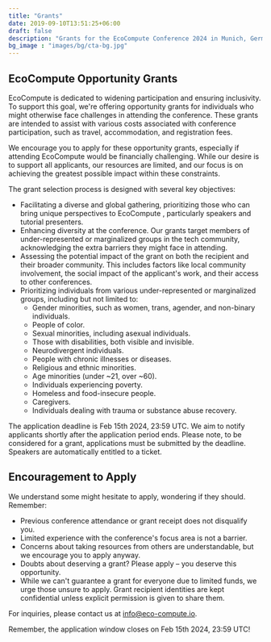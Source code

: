 ```yaml
---
title: "Grants"
date: 2019-09-10T13:51:25+06:00
draft: false
description: "Grants for the EcoCompute Conference 2024 in Munich, Germany"
bg_image : "images/bg/cta-bg.jpg"
---
```


## EcoCompute Opportunity Grants

EcoCompute is dedicated to widening participation and ensuring inclusivity. To support this goal, we're offering opportunity grants for individuals who might otherwise face challenges in attending the conference. These grants are intended to assist with various costs associated with conference participation, such as travel, accommodation, and registration fees.

We encourage you to apply for these opportunity grants, especially if attending EcoCompute would be financially challenging. While our desire is to support all applicants, our resources are limited, and our focus is on achieving the greatest possible impact within these constraints.

The grant selection process is designed with several key objectives:

- Facilitating a diverse and global gathering, prioritizing those who can bring unique perspectives to EcoCompute , particularly speakers and tutorial presenters.
- Enhancing diversity at the conference. Our grants target members of under-represented or marginalized groups in the tech community, acknowledging the extra barriers they might face in attending.
- Assessing the potential impact of the grant on both the recipient and their broader community. This includes factors like local community involvement, the social impact of the applicant's work, and their access to other conferences.
- Prioritizing individuals from various under-represented or marginalized groups, including but not limited to:
  - Gender minorities, such as women, trans, agender, and non-binary individuals.
  - People of color.
  - Sexual minorities, including asexual individuals.
  - Those with disabilities, both visible and invisible.
  - Neurodivergent individuals.
  - People with chronic illnesses or diseases.
  - Religious and ethnic minorities.
  - Age minorities (under ~21, over ~60).
  - Individuals experiencing poverty.
  - Homeless and food-insecure people.
  - Caregivers.
  - Individuals dealing with trauma or substance abuse recovery.

The application deadline is Feb 15th 2024, 23:59 UTC. We aim to notify applicants shortly after the application period ends. Please note, to be considered for a grant, applications must be submitted by the deadline. Speakers are automatically entitled to a ticket.

## Encouragement to Apply

We understand some might hesitate to apply, wondering if they should. Remember:

- Previous conference attendance or grant receipt does not disqualify you.
- Limited experience with the conference's focus area is not a barrier.
- Concerns about taking resources from others are understandable, but we encourage you to apply anyway.
- Doubts about deserving a grant? Please apply – you deserve this opportunity.
- While we can't guarantee a grant for everyone due to limited funds, we urge those unsure to apply. Grant recipient identities are kept confidential unless explicit permission is given to share them.

For inquiries, please contact us at info@eco-compute.io.

Remember, the application window closes on Feb 15th 2024, 23:59 UTC!